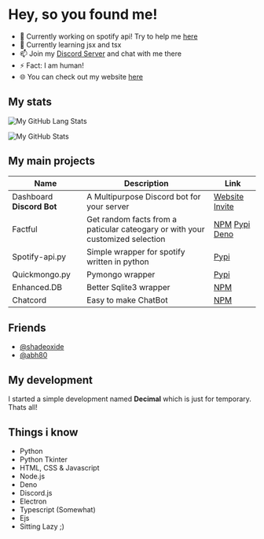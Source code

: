 # Hey, so you found me!

- 🔭 Currently working on spotify api! Try to help me [here](https://github.com/spotify-api/spotify-api.py)
- 🌱 Currently learning jsx and tsx
- 📫 Join my [Discord Server](https://discord.gg/FrduEZd) and chat with me there
- ⚡ Fact: I am human!
- 🌐 You can check out my website [here](https://decimaldev.xyz)

## My stats
![My GitHub Lang Stats](https://github-readme-stats.vercel.app/api/top-langs/?username=scientific-guy&theme=tokyonight&layout=compact)

![My GitHub Stats](https://github-readme-stats.vercel.app/api?username=scientific-guy&count_private=true&show_icons=true&theme=tokyonight)


## My main projects
| Name | Description | Link |
|------|------|-----------|
| Dashboard **Discord Bot** | A Multipurpose Discord bot for your server | [Website](https://dashboat.repl.co/) [Invite](https://discord.com/oauth2/authorize?client_id=736101542243074108&scope=bot&permissions=8) |
| Factful | Get random facts from a paticular cateogary or with your customized selection | [NPM](https://www.npmjs.com/package/factful.js) [Pypi](https://pypi.org/project/factful.py/) [Deno](https://deno.land/x/factful) |
| Spotify-api.py | Simple wrapper for spotify written in python | [Pypi](https://pypi.org/project/spotify-api.py/) |
| Quickmongo.py | Pymongo wrapper | [Pypi](https://github.com/Scientific-Guy/quickmongo.py) |
| Enhanced.DB | Better Sqlite3 wrapper | [NPM](https://www.npmjs.com/package/enhanced.db) |
| Chatcord | Easy to make ChatBot | [NPM](https://www.npmjs.com/package/chatcord) |

## Friends
- [@shadeoxide](https://github.com/shadeoxide)
- [@abh80](https://github.com/abh80)

## My development

I started a simple development named **Decimal** which is just for temporary. Thats all!

## Things i know

- Python
- Python Tkinter
- HTML, CSS & Javascript
- Node.js
- Deno
- Discord.js
- Electron
- Typescript (Somewhat)
- Ejs
- Sitting Lazy ;)
